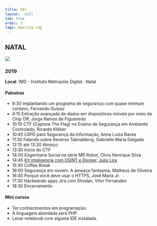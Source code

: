 ```yaml
---
title: DAY
layout:  null
tab: true
order: 3
tags: meeting-tag
---
```


## NATAL
![](/assets/owasp-day.jpeg)

### 2019

**Local**: IMD - Instituto Metropóle Digital · Natal

#### Palestras

- 8:30 Implantando um programa de segurança com quase nenhum centavo, Fernando Guisso
- 9:15 Extração avançada de dados em dispositivos móveis por meio de Chip Off, Jorge Ramos de Figueiredo
- 10:10 CTF (Capture The Flag) no Ensino de Segurança em Ambiente Controlado, Ricardo Kléber
- 10:45 LGPD para Segurança da Informação, Anna Luiza Raves
- 11:30 Falando sobre Reverse Tabnabbing, Gabrielle Maria Delgado
- 12:15 até 13:30 Almoço
- 13:30 Inicio do CTF
- 14:00 Engenharia Social na série MR Robot, Chris Henrique Silva
- 14:45 [Kit inteligencia com OSINT e Docker, Julio Lira](/assets/file/kit-de-inteligencia_OSINT_DOCKER.pdf)
- 15:30 Coffee Break
- 16:00 Segurança em nuvem: A ameaça fantasma, Matheus de Oliveira
- 16:45 Porque você deve usar o HTTPS, José Maria Jr.
- 17:30 Hackeando apps Jira com Shodan, Vitor Fernandes
- 18:30 Encerramento

#### Mini cursos

- Ter conhecimentos em programação.
- A linguagem abordada será PHP.
- Levar notebook com alguma IDE instalada.
